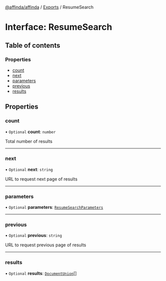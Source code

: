 [@affinda/affinda](../README.md) / [Exports](../modules.md) / ResumeSearch

# Interface: ResumeSearch

## Table of contents

### Properties

- [count](ResumeSearch.md#count)
- [next](ResumeSearch.md#next)
- [parameters](ResumeSearch.md#parameters)
- [previous](ResumeSearch.md#previous)
- [results](ResumeSearch.md#results)

## Properties

### count

• `Optional` **count**: `number`

Total number of results

___

### next

• `Optional` **next**: `string`

URL to request next page of results

___

### parameters

• `Optional` **parameters**: [`ResumeSearchParameters`](ResumeSearchParameters.md)

___

### previous

• `Optional` **previous**: `string`

URL to request previous page of results

___

### results

• `Optional` **results**: [`DocumentUnion`](../modules.md#documentunion)[]
